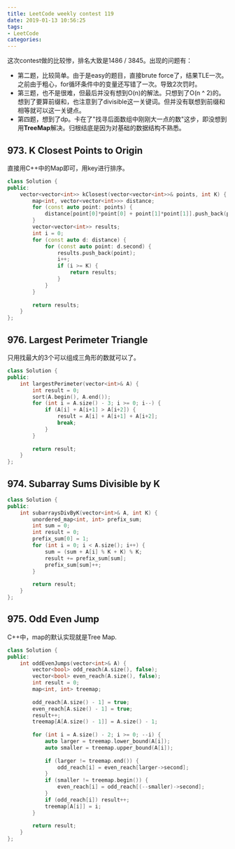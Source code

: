 ```yaml
---
title: LeetCode weekly contest 119
date: 2019-01-13 10:56:25
tags:
- LeetCode
categories:
---
```


这次contest做的比较惨，排名大致是1486 / 3845。出现的问题有：
- 第二题，比较简单。由于是easy的题目，直接brute force了，结果TLE一次。之前由于粗心，for循环条件中的变量还写错了一次。导致2次罚时。
- 第三题，也不是很难，但最后并没有想到O(n)的解法。只想到了O(n ^ 2)的。想到了要算前缀和，也注意到了divisible这一关键词。但并没有联想到前缀和相等就可以这一关键点。
- 第四题，想到了dp。卡在了"找寻后面数组中刚刚大一点的数"这步，即没想到用**TreeMap**解决。归根结底是因为对基础的数据结构不熟悉。

## 973. K Closest Points to Origin

直接用C++中的Map即可，用key进行排序。

```cpp
class Solution {
public:
    vector<vector<int>> kClosest(vector<vector<int>>& points, int K) {
        map<int, vector<vector<int>>> distance;
        for (const auto point: points) {
            distance[point[0]*point[0] + point[1]*point[1]].push_back(point);
        }
        vector<vector<int>> results;
        int i = 0;
        for (const auto d: distance) {
            for (const auto point: d.second) {
                results.push_back(point);
                i++;
                if (i >= K) {
                    return results;
                }
            }
        }
        
        return results;
    }
};
```


## 976. Largest Perimeter Triangle

只用找最大的3个可以组成三角形的数就可以了。

```cpp
class Solution {
public:
    int largestPerimeter(vector<int>& A) {
        int result = 0;
        sort(A.begin(), A.end());
        for (int i = A.size() - 3; i >= 0; i--) {
            if (A[i] + A[i+1] > A[i+2]) {
                result = A[i] + A[i+1] + A[i+2];
                break;
            }
        }
        
        return result;
    }
};
```

## 974. Subarray Sums Divisible by K

```cpp
class Solution {
public:
    int subarraysDivByK(vector<int>& A, int K) {
        unordered_map<int, int> prefix_sum;
        int sum = 0;
        int result = 0;
        prefix_sum[0] = 1;
        for (int i = 0; i < A.size(); i++) {
            sum = (sum + A[i] % K + K) % K;
            result += prefix_sum[sum];
            prefix_sum[sum]++;
        }
        
        return result;
    }
};
```

## 975. Odd Even Jump

C++中，map的默认实现就是Tree Map.

```cpp
class Solution {
public:
    int oddEvenJumps(vector<int>& A) {
        vector<bool> odd_reach(A.size(), false);
        vector<bool> even_reach(A.size(), false);
        int result = 0;
        map<int, int> treemap;
        
        odd_reach[A.size() - 1] = true;
        even_reach[A.size() - 1] = true;
        result++;
        treemap[A[A.size() - 1]] = A.size() - 1;
        
        for (int i = A.size() - 2; i >= 0; --i) {
            auto larger = treemap.lower_bound(A[i]);
            auto smaller = treemap.upper_bound(A[i]);
            
            if (larger != treemap.end()) {
                odd_reach[i] = even_reach[larger->second];
            }
            if (smaller != treemap.begin()) {
                even_reach[i] = odd_reach[(--smaller)->second];
            }
            if (odd_reach[i]) result++;
            treemap[A[i]] = i;
        }
        
        return result;
    }
};
```